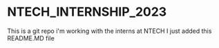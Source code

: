 # NTECH_INTERNSHIP_2023
This is a git repo i'm working with the interns at NTECH
I just added this README.MD file
